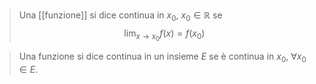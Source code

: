 > Una [[funzione]] si dice continua in $x_{0},\  x_{0}\in\mathbb{R}$ se $$\lim_{x\rightarrow x_{0}} f(x)=f(x_{0})$$

> Una funzione si dice continua in un insieme $E$ se è continua in $x_0$, $\forall x_{0} \in E$.